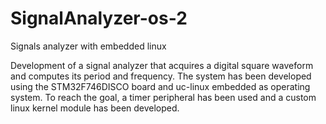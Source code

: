 # SignalAnalyzer-os-2
Signals analyzer with embedded linux

Development of a signal analyzer that acquires a digital square waveform and computes its period and frequency.
The system has been developed using the  STM32F746DISCO board and  uc-linux embedded as operating system.
To reach the goal, a timer peripheral has been used and a custom linux kernel module has been developed.
